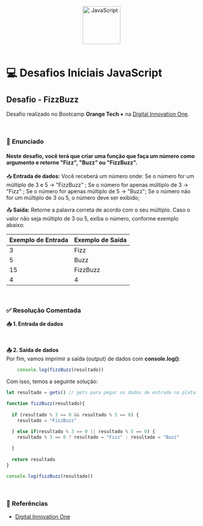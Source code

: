 <div align="center">
  <img alt="JavaScript" height="100" src="https://raw.githubusercontent.com/FortAwesome/Font-Awesome/6.x/svgs/brands/js-square.svg">
</div>

<br>

# 💻 Desafios Iniciais JavaScript

## Desafio - FizzBuzz
Desafio realizado no Bootcamp **Orange Tech +** na [Digital Innovation One](https://www.dio.me/).

<br>

### 📝 **Enunciado**
#### **Neste desafio, você terá que criar uma função que faça um número como argumento e retorne "Fizz", "Buzz" ou "FizzBuzz".**

📥 **Entrada de dados:** Você receberá um número onde: 
Se o número for um múltiplo de 3 e 5 -> "FizzBuzz" ; 
Se o número for apenas múltiplo de 3 -> "Fizz" ; 
Se o número for apenas múltiplo de 5 -> "Buzz"; 
Se o número não for um múltiplo de 3 ou 5, o número deve ser exibido; 

📤 **Saída:** Retorne a palavra correta de acordo com o seu múltiplo. Caso o valor não seja múltiplo de 3 ou 5, exiba o número, conforme exemplo abaixo:

Exemplo de Entrada          | Exemplo de Saída
--------------------------- | ---------------------------
3                           | Fizz
5                           | Buzz
15                          | FizzBuzz 
4                           | 4

<br>

### ✅ **Resolução Comentada**

**📥 1. Entrada de dados**<br>

<br>

**📤 2. Saída de dados**<br>
Por fim, vamos imprimir a saída (output) de dados com **console.log()**:
```javascript
    console.log(fizzBuzz(resultado))
```

Com isso, temos a seguinte solução:
```javascript
let resultado = gets() // gets para pegar os dados de entrada na plataforma

function fizzBuzz(resultado){
  
  if (resultado % 3 == 0 && resultado % 5 == 0) {
    resultado = "FizzBuzz"

  } else if(resultado % 3 == 0 || resultado % 5 == 0) {
    resultado % 3 == 0 ? resultado = "Fizz" : resultado = "Buzz"
    
  } 
  
  return resultado
}

console.log(fizzBuzz(resultado))
```

<br>

### 🔎 **Referências**
- [Digital Innovation One](https://www.dio.me/)

<br>

